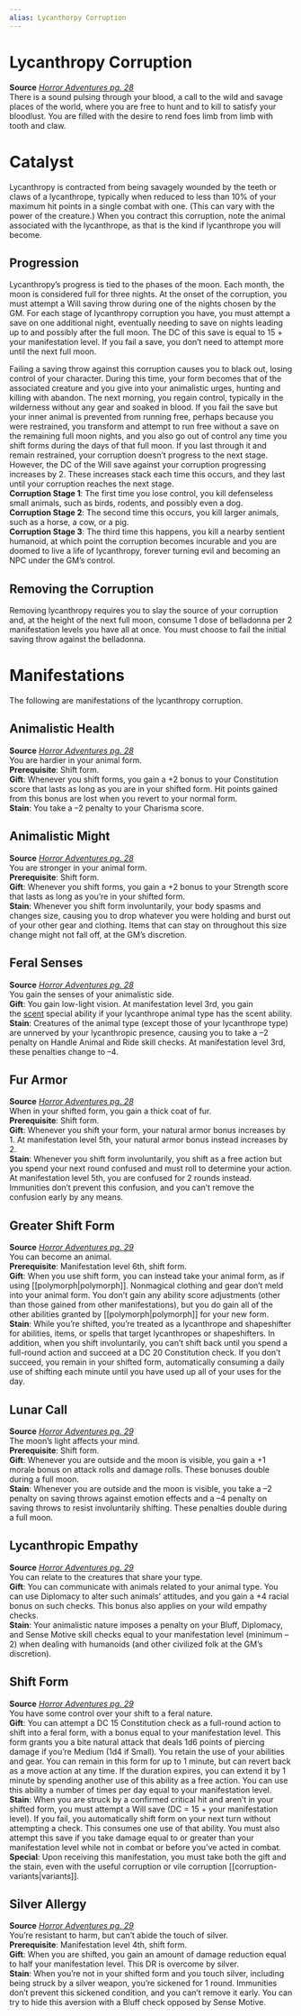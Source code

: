 ```yaml
---
alias: Lycanthorpy Corruption 
---
```


# Lycanthropy Corruption

**Source** [_Horror Adventures pg. 28_](http://paizo.com/products/btpy9n5a?Pathfinder-Roleplaying-Game-Horror-Adventures)  
There is a sound pulsing through your blood, a call to the wild and savage places of the world, where you are free to hunt and to kill to satisfy your bloodlust. You are filled with the desire to rend foes limb from limb with tooth and claw.  

# Catalyst

Lycanthropy is contracted from being savagely wounded by the teeth or claws of a lycanthrope, typically when reduced to less than 10% of your maximum hit points in a single combat with one. (This can vary with the power of the creature.) When you contract this corruption, note the animal associated with the lycanthrope, as that is the kind if lycanthrope you will become.  

## Progression

Lycanthropy’s progress is tied to the phases of the moon. Each month, the moon is considered full for three nights. At the onset of the corruption, you must attempt a Will saving throw during one of the nights chosen by the GM. For each stage of lycanthropy corruption you have, you must attempt a save on one additional night, eventually needing to save on nights leading up to and possibly after the full moon. The DC of this save is equal to 15 + your manifestation level. If you fail a save, you don’t need to attempt more until the next full moon.  
  
Failing a saving throw against this corruption causes you to black out, losing control of your character. During this time, your form becomes that of the associated creature and you give into your animalistic urges, hunting and killing with abandon. The next morning, you regain control, typically in the wilderness without any gear and soaked in blood. If you fail the save but your inner animal is prevented from running free, perhaps because you were restrained, you transform and attempt to run free without a save on the remaining full moon nights, and you also go out of control any time you shift forms during the days of that full moon. If you last through it and remain restrained, your corruption doesn’t progress to the next stage. However, the DC of the Will save against your corruption progressing increases by 2. These increases stack each time this occurs, and they last until your corruption reaches the next stage.  
**Corruption Stage 1**: The first time you lose control, you kill defenseless small animals, such as birds, rodents, and possibly even a dog.  
**Corruption Stage 2**: The second time this occurs, you kill larger animals, such as a horse, a cow, or a pig.  
**Corruption Stage 3**: The third time this happens, you kill a nearby sentient humanoid, at which point the corruption becomes incurable and you are doomed to live a life of lycanthropy, forever turning evil and becoming an NPC under the GM’s control.  

## Removing the Corruption

Removing lycanthropy requires you to slay the source of your corruption and, at the height of the next full moon, consume 1 dose of belladonna per 2 manifestation levels you have all at once. You must choose to fail the initial saving throw against the belladonna.  

# Manifestations

The following are manifestations of the lycanthropy corruption.  

## Animalistic Health

**Source** [_Horror Adventures pg. 28_](http://paizo.com/products/btpy9n5a?Pathfinder-Roleplaying-Game-Horror-Adventures)  
You are hardier in your animal form.  
**Prerequisite**: Shift form.  
**Gift**: Whenever you shift forms, you gain a +2 bonus to your Constitution score that lasts as long as you are in your shifted form. Hit points gained from this bonus are lost when you revert to your normal form.  
**Stain**: You take a –2 penalty to your Charisma score.  

## Animalistic Might

**Source** [_Horror Adventures pg. 28_](http://paizo.com/products/btpy9n5a?Pathfinder-Roleplaying-Game-Horror-Adventures)  
You are stronger in your animal form.  
**Prerequisite**: Shift form.  
**Gift**: Whenever you shift forms, you gain a +2 bonus to your Strength score that lasts as long as you’re in your shifted form.  
**Stain**: Whenever you shift form involuntarily, your body spasms and changes size, causing you to drop whatever you were holding and burst out of your other gear and clothing. Items that can stay on throughout this size change might not fall off, at the GM’s discretion.  

## Feral Senses

**Source** [_Horror Adventures pg. 28_](http://paizo.com/products/btpy9n5a?Pathfinder-Roleplaying-Game-Horror-Adventures)  
You gain the senses of your animalistic side.  
**Gift**: You gain low-light vision. At manifestation level 3rd, you gain the [scent](https://aonprd.com/UMR.aspx?ItemName=Scent) special ability if your lycanthrope animal type has the scent ability.  
**Stain**: Creatures of the animal type (except those of your lycanthrope type) are unnerved by your lycanthropic presence, causing you to take a –2 penalty on Handle Animal and Ride skill checks. At manifestation level 3rd, these penalties change to –4.  

## Fur Armor

**Source** [_Horror Adventures pg. 28_](http://paizo.com/products/btpy9n5a?Pathfinder-Roleplaying-Game-Horror-Adventures)  
When in your shifted form, you gain a thick coat of fur.  
**Prerequisite**: Shift form.  
**Gift**: Whenever you shift your form, your natural armor bonus increases by 1. At manifestation level 5th, your natural armor bonus instead increases by 2.  
**Stain**: Whenever you shift form involuntarily, you shift as a free action but you spend your next round confused and must roll to determine your action. At manifestation level 5th, you are confused for 2 rounds instead. Immunities don’t prevent this confusion, and you can’t remove the confusion early by any means.  

## Greater Shift Form

**Source** [_Horror Adventures pg. 29_](http://paizo.com/products/btpy9n5a?Pathfinder-Roleplaying-Game-Horror-Adventures)  
You can become an animal.  
**Prerequisite**: Manifestation level 6th, shift form.  
**Gift**: When you use shift form, you can instead take your animal form, as if using [[polymorph|polymorph]]. Nonmagical clothing and gear don’t meld into your animal form. You don’t gain any ability score adjustments (other than those gained from other manifestations), but you do gain all of the other abilities granted by [[polymorph|polymorph]] for your new form.  
**Stain**: While you’re shifted, you’re treated as a lycanthrope and shapeshifter for abilities, items, or spells that target lycanthropes or shapeshifters. In addition, when you shift involuntarily, you can’t shift back until you spend a full-round action and succeed at a DC 20 Constitution check. If you don’t succeed, you remain in your shifted form, automatically consuming a daily use of shifting each minute until you have used up all of your uses for the day.  

## Lunar Call

**Source** [_Horror Adventures pg. 29_](http://paizo.com/products/btpy9n5a?Pathfinder-Roleplaying-Game-Horror-Adventures)  
The moon’s light affects your mind.  
**Prerequisite**: Shift form.  
**Gift**: Whenever you are outside and the moon is visible, you gain a +1 morale bonus on attack rolls and damage rolls. These bonuses double during a full moon.  
**Stain**: Whenever you are outside and the moon is visible, you take a –2 penalty on saving throws against emotion effects and a –4 penalty on saving throws to resist involuntarily shifting. These penalties double during a full moon.  

## Lycanthropic Empathy

**Source** [_Horror Adventures pg. 29_](http://paizo.com/products/btpy9n5a?Pathfinder-Roleplaying-Game-Horror-Adventures)  
You can relate to the creatures that share your type.  
**Gift**: You can communicate with animals related to your animal type. You can use Diplomacy to alter such animals’ attitudes, and you gain a +4 racial bonus on such checks. This bonus also applies on your wild empathy checks.  
**Stain**: Your animalistic nature imposes a penalty on your Bluff, Diplomacy, and Sense Motive skill checks equal to your manifestation level (minimum –2) when dealing with humanoids (and other civilized folk at the GM’s discretion).  

## Shift Form

**Source** [_Horror Adventures pg. 29_](http://paizo.com/products/btpy9n5a?Pathfinder-Roleplaying-Game-Horror-Adventures)  
You have some control over your shift to a feral nature.  
**Gift**: You can attempt a DC 15 Constitution check as a full-round action to shift into a feral form, with a bonus equal to your manifestation level. This form grants you a bite natural attack that deals 1d6 points of piercing damage if you’re Medium (1d4 if Small). You retain the use of your abilities and gear. You can remain in this form for up to 1 minute, but can revert back as a move action at any time. If the duration expires, you can extend it by 1 minute by spending another use of this ability as a free action. You can use this ability a number of times per day equal to your manifestation level.  
**Stain**: When you are struck by a confirmed critical hit and aren’t in your shifted form, you must attempt a Will save (DC = 15 + your manifestation level). If you fail, you automatically shift form on your next turn without attempting a check. This consumes one use of that ability. You must also attempt this save if you take damage equal to or greater than your manifestation level while not in combat or before you’ve acted in combat.  
**Special**: Upon receiving this manifestation, you must take both the gift and the stain, even with the useful corruption or vile corruption [[corruption-variants|variants]].

## Silver Allergy

**Source** [_Horror Adventures pg. 29_](http://paizo.com/products/btpy9n5a?Pathfinder-Roleplaying-Game-Horror-Adventures)  
You’re resistant to harm, but can’t abide the touch of silver.  
**Prerequisite**: Manifestation level 4th, shift form.  
**Gift**: When you are shifted, you gain an amount of damage reduction equal to half your manifestation level. This DR is overcome by silver.  
**Stain**: When you’re not in your shifted form and you touch silver, including being struck by a silver weapon, you’re sickened for 1 round. Immunities don’t prevent this sickened condition, and you can’t remove it early. You can try to hide this aversion with a Bluff check opposed by Sense Motive.
